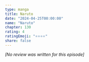 ```yaml
---
type: manga
title: Naruto
date: "2024-04-25T00:00:00"
name: "Naruto"
chapter: 130
rating: 4
ratingEmoji: "⭐️⭐️⭐️⭐️"
share: false
---
```


_[No review was written for this episode]_
